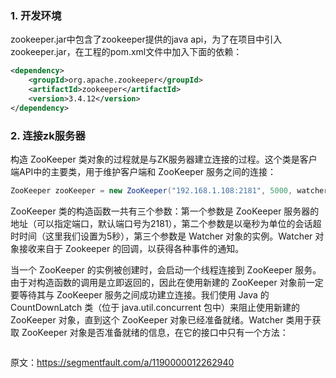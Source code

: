 
### 1. 开发环境

zookeeper.jar中包含了zookeeper提供的java api，为了在项目中引入zookeeper.jar，在工程的pom.xml文件中加入下面的依赖：
```xml
<dependency>
    <groupId>org.apache.zookeeper</groupId>
    <artifactId>zookeeper</artifactId>
    <version>3.4.12</version>
</dependency>
```

### 2. 连接zk服务器

构造 ZooKeeper 类对象的过程就是与ZK服务器建立连接的过程。这个类是客户端API中的主要类，用于维护客户端和 ZooKeeper 服务之间的连接：
```java
ZooKeeper zooKeeper = new ZooKeeper("192.168.1.108:2181", 5000, watcher);
```
ZooKeeper 类的构造函数一共有三个参数：第一个参数是 ZooKeeper 服务器的地址（可以指定端口，默认端口号为2181），第二个参数是以毫秒为单位的会话超时时间（这里我们设置为5秒），第三个参数是 Watcher 对象的实例。Watcher 对象接收来自于 Zookeeper 的回调，以获得各种事件的通知。

当一个 ZooKeeper 的实例被创建时，会启动一个线程连接到 ZooKeeper 服务。由于对构造函数的调用是立即返回的，因此在使用新建的 ZooKeeper 对象前一定要等待其与 ZooKeeper 服务之间成功建立连接。我们使用 Java 的 CountDownLatch 类（位于 java.util.concurrent 包中）来阻止使用新建的 ZooKeeper 对象，直到这个 ZooKeeper 对象已经准备就绪。Watcher 类用于获取 ZooKeeper 对象是否准备就绪的信息，在它的接口中只有一个方法：
```java

```




















原文：https://segmentfault.com/a/1190000012262940

